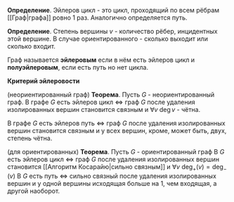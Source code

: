 **Определение**. Эйлеров цикл - это цикл, проходящий по всем рёбрам [[Граф|графа]] ровно 1 раз.
Аналогично определяется путь.

**Определение**. Степень вершины $v$ - количество рёбер, инцидентных этой вершине. В случае ориентированного - сколько выходит или сколько входит.

Граф называется **эйлеровым** если в нём есть эйлеров цикл и **полуэйлеровым**, если есть путь но нет цикла.

**Критерий эйлеровости**

(неориентированный граф)
**Теорема**. Пусть $G$ - неориентированный граф.
В графе $G$ есть эйлеров цикл $\iff$ граф $G$ после удаления изолированных вершин становится связным и $\forall v$ $\deg v$ - чётна.

В графе $G$ есть эйлеров путь $\iff$ граф $G$ после удаления изолированных вершин становится связным и у всех вершин, кроме, может быть, двух, степень чётна.

(для ориентированных)
**Теорема**. Пусть $G$ - ориентированный граф
В $G$ есть эйлеров цикл $\iff$ граф $G$ после удаления изолированных вершин становится [[Алгоритм Косарайю|сильно связным]] и $\forall v$ $\deg_{+}(v) = \deg_{-}(v)$
В $G$ есть путь $\iff$ сильно связный после удаления изолированных вершин и у одной вершины исходящая больше на 1, чем входящая, а другой наоборот.